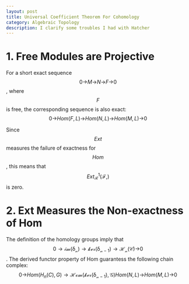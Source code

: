 ```yaml
---
layout: post
title: Universal Coefficient Theorem For Cohomology
category: Algebraic Topology
description: I clarify some troubles I had with Hatcher
---
```



# 1. Free Modules are Projective
For a short exact sequence  $$0\mathcal{\to}M\mathcal{\to}N\mathcal{\to}F\mathcal{\to}0$$, where $$F$$ is free, 
the corresponding sequence is also exact: 
$$0\mathcal{\to} Hom(F,L) \mathcal{\to} Hom(N,L)\mathcal{\to} Hom(M,L) \mathcal{\to}0$$

Since $${Ext}$$  measures the failure of exactness for $${Hom}$$,
this means that $$Ext\mathcal{^1_R(F,)}$$ is zero.

# 2. Ext Measures the Non-exactness of Hom
The definition of the homology groups imply that  $$0\mathcal{\to im(\delta_n)\to ker(\delta_{n-1})\to H_n(C)\to}0$$.
The derived functor property of Hom guarantess the following chain complex:
$$0\mathcal{\to} Hom(H_n(C),G) \mathcal{\to Hom(ker(\delta_{n-1}),G)} Hom(N,L)\mathcal{\to} Hom(M,L) \mathcal{\to}0$$
